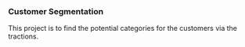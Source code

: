 ### Customer Segmentation
This project is to find the potential categories for the customers via the tractions. 

